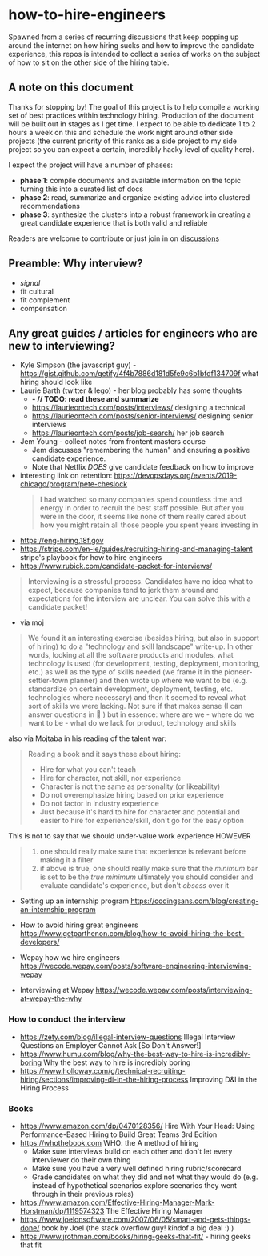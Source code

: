 # how-to-hire-engineers
Spawned from a series of recurring discussions that keep popping up around the internet on how hiring sucks and how to improve the candidate experience, this repos is intended to collect a series of works on the subject of how to sit on the other side of the hiring table.

## A note on this document

Thanks for stopping by! The goal of this project is to help compile a working set of best practices within technology hiring. Production of the document will be built out in stages as I get time. I expect to be able to dedicate 1 to 2 hours a week on this and schedule the work night around other side projects (the current priority of this ranks as a side project to my side project so you can expect a certain, incredibly hacky level of quality here).

I expect the project will have a number of phases:

- **phase 1**: compile documents and available information on the topic turning this into a curated list of docs
- **phase 2**: read, summarize and organize existing advice into clustered recommendations
- **phase 3**: synthesize the clusters into a robust framework in creating a great candidate experience that is both valid and reliable

Readers are welcome to contribute or just join in on [discussions](https://github.com/AlexChesser/how-to-hire-engineers/discussions)

## Preamble: Why interview?

- _signal_
- fit cultural
- fit complement
- compensation

## Any great guides / articles for engineers who are new to interviewing?

- Kyle Simpson (the javascript guy) - <https://gist.github.com/getify/4f4b7886d181d5fe9c6b1bfdf134709f> what hiring should look like
- Laurie Barth (twitter & lego) - her blog probably has some thoughts
  - **- // TODO: read these and summarize**
  - <https://laurieontech.com/posts/interviews/> designing a technical
  - <https://laurieontech.com/posts/senior-interviews/> designing senior interviews
  - <https://laurieontech.com/posts/job-search/> her job search
- Jem Young - collect notes from frontent masters course
  - Jem discusses "remembering the human" and ensuring a positive candidate experience.
  - Note that Netflix *DOES* give candidate feedback on how to improve
- interesting link on retention: https://devopsdays.org/events/2019-chicago/program/pete-cheslock 
  > I had watched so many companies spend countless time and energy in order to recruit the best staff possible. But after you were in the door, it seems like none of them really cared about how you might retain all those people you spent years investing in
- https://eng-hiring.18f.gov
- <https://stripe.com/en-ie/guides/recruiting-hiring-and-managing-talent> stripe's playbook for how to hire engineers
- https://www.rubick.com/candidate-packet-for-interviews/
> Interviewing is a stressful process. Candidates have no idea what to expect, because companies tend to jerk them around and expectations for the interview are unclear. You can solve this with a candidate packet!
- via moj
> We found it an interesting exercise (besides hiring, but also in support of hiring) to do a "technology and skill landscape" write-up.
In other words, looking at all the software products and modules, what technology is used (for development, testing, deployment, monitoring, etc.) as well as the type of skills needed (we frame it in the pioneer-settler-town planner) and then wrote up where we want to be (e.g. standardize on certain development, deployment, testing, etc. technologies where necessary) and then it seemed to reveal what sort of skills we were lacking.
Not sure if that makes sense (I can answer questions in :thread: ) but in essence: where are we - where do we want to be - what do we lack for product, technology and skills

also via Mojtaba in his reading of the talent war:

> Reading a book and it says these about hiring:
> - Hire for what you can't teach
> - Hire for character, not skill, nor experience
> - Character is not the same as personality (or likeability)
> - Do not overemphasize hiring based on prior experience
> - Do not factor in industry experience
> - Just because it's hard to hire for character and potential and easier to hire for experience/skill, don't go for the easy option

This is not to say that we should under-value work experience HOWEVER 

> 1. one should really make sure that experience is relevant before making it a filter
> 1. if above is true, one should really make sure that the _minimum_ bar is set to be the _true minimum_
> ultimately you should consider and evaluate candidate's experience, but don't _obsess_ over it

- Setting up an internship program <https://codingsans.com/blog/creating-an-internship-program>
- How to avoid hiring great engineers <https://www.getparthenon.com/blog/how-to-avoid-hiring-the-best-developers/>

- Wepay how we hire engineers <https://wecode.wepay.com/posts/software-engineering-interviewing-wepay>
- Interviewing at Wepay <https://wecode.wepay.com/posts/interviewing-at-wepay-the-why>


### How to conduct the interview

- <https://zety.com/blog/illegal-interview-questions> Illegal Interview Questions an Employer Cannot Ask [So Don't Answer!]
- <https://www.humu.com/blog/why-the-best-way-to-hire-is-incredibly-boring> Why the best way to hire is incredibly boring
- <https://www.holloway.com/g/technical-recruiting-hiring/sections/improving-di-in-the-hiring-process> Improving D&I in the Hiring Process

### Books

- <https://www.amazon.com/dp/0470128356/> Hire With Your Head: Using Performance-Based Hiring to Build Great Teams 3rd Edition
- <https://whothebook.com> WHO: the A method of hiring
  - Make sure interviews build on each other and don't let every interviewer do their own thing
  - Make sure you have a very well defined hiring rubric/scorecard
  - Grade candidates on what they did and not what they would do (e.g. instead of hypothetical scenarios explore scenarios they went through in their previous roles)
- <https://www.amazon.com/Effective-Hiring-Manager-Mark-Horstman/dp/1119574323> The Effective Hiring Manager
- <https://www.joelonsoftware.com/2007/06/05/smart-and-gets-things-done/> book by Joel (the stack overflow guy! kindof a big deal :) )
- <https://www.jrothman.com/books/hiring-geeks-that-fit/> - hiring geeks that fit
